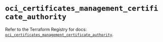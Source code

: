 # `oci_certificates_management_certificate_authority`

Refer to the Terraform Registry for docs: [`oci_certificates_management_certificate_authority`](https://registry.terraform.io/providers/oracle/oci/6.37.0/docs/resources/certificates_management_certificate_authority).
